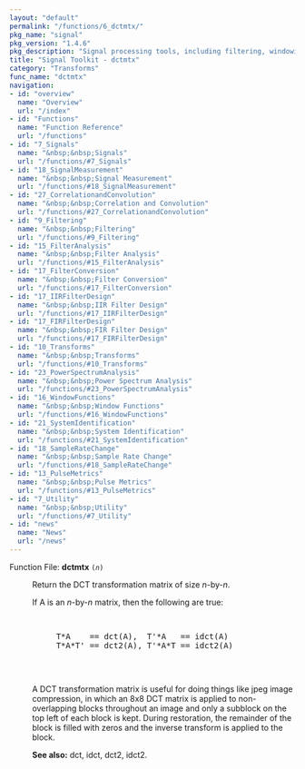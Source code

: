```yaml
---
layout: "default"
permalink: "/functions/6_dctmtx/"
pkg_name: "signal"
pkg_version: "1.4.6"
pkg_description: "Signal processing tools, including filtering, windowing and display functions."
title: "Signal Toolkit - dctmtx"
category: "Transforms"
func_name: "dctmtx"
navigation:
- id: "overview"
  name: "Overview"
  url: "/index"
- id: "Functions"
  name: "Function Reference"
  url: "/functions"
- id: "7_Signals"
  name: "&nbsp;&nbsp;Signals"
  url: "/functions/#7_Signals"
- id: "18_SignalMeasurement"
  name: "&nbsp;&nbsp;Signal Measurement"
  url: "/functions/#18_SignalMeasurement"
- id: "27_CorrelationandConvolution"
  name: "&nbsp;&nbsp;Correlation and Convolution"
  url: "/functions/#27_CorrelationandConvolution"
- id: "9_Filtering"
  name: "&nbsp;&nbsp;Filtering"
  url: "/functions/#9_Filtering"
- id: "15_FilterAnalysis"
  name: "&nbsp;&nbsp;Filter Analysis"
  url: "/functions/#15_FilterAnalysis"
- id: "17_FilterConversion"
  name: "&nbsp;&nbsp;Filter Conversion"
  url: "/functions/#17_FilterConversion"
- id: "17_IIRFilterDesign"
  name: "&nbsp;&nbsp;IIR Filter Design"
  url: "/functions/#17_IIRFilterDesign"
- id: "17_FIRFilterDesign"
  name: "&nbsp;&nbsp;FIR Filter Design"
  url: "/functions/#17_FIRFilterDesign"
- id: "10_Transforms"
  name: "&nbsp;&nbsp;Transforms"
  url: "/functions/#10_Transforms"
- id: "23_PowerSpectrumAnalysis"
  name: "&nbsp;&nbsp;Power Spectrum Analysis"
  url: "/functions/#23_PowerSpectrumAnalysis"
- id: "16_WindowFunctions"
  name: "&nbsp;&nbsp;Window Functions"
  url: "/functions/#16_WindowFunctions"
- id: "21_SystemIdentification"
  name: "&nbsp;&nbsp;System Identification"
  url: "/functions/#21_SystemIdentification"
- id: "18_SampleRateChange"
  name: "&nbsp;&nbsp;Sample Rate Change"
  url: "/functions/#18_SampleRateChange"
- id: "13_PulseMetrics"
  name: "&nbsp;&nbsp;Pulse Metrics"
  url: "/functions/#13_PulseMetrics"
- id: "7_Utility"
  name: "&nbsp;&nbsp;Utility"
  url: "/functions/#7_Utility"
- id: "news"
  name: "News"
  url: "/news"
---
```

<dl class="first-deftypefn">
<dt class="deftypefn" id="index-dctmtx"><span class="category-def">Function File: </span><span><strong class="def-name">dctmtx</strong> <code class="def-code-arguments">(<var class="var">n</var>)</code><a class="copiable-link" href="#index-dctmtx"></a></span></dt>
<dd><p>Return the DCT transformation matrix of size <var class="var">n</var>-by-<var class="var">n</var>.
</p>
<p>If A is an <var class="var">n</var>-by-<var class="var">n</var> matrix, then the following are true:
</p>
<div class="example">
<pre class="example-preformatted"> </pre><div class="group"><pre class="example-preformatted">     T*A    == dct(A),  T'*A   == idct(A)
     T*A*T' == dct2(A), T'*A*T == idct2(A)
 </pre></div><pre class="example-preformatted"> </pre></div>

<p>A DCT transformation matrix is useful for doing things like jpeg
 image compression, in which an 8x8 DCT matrix is applied to
 non-overlapping blocks throughout an image and only a subblock on the
 top left of each block is kept.  During restoration, the remainder of
 the block is filled with zeros and the inverse transform is applied
 to the block.
</p>

<p><strong class="strong">See also:</strong> dct, idct, dct2, idct2.
 </p></dd></dl>